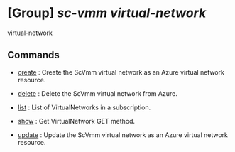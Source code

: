 # [Group] _sc-vmm virtual-network_

virtual-network

## Commands

- [create](/Commands/sc-vmm/virtual-network/_create.md)
: Create the ScVmm virtual network as an Azure virtual network resource.

- [delete](/Commands/sc-vmm/virtual-network/_delete.md)
: Delete the ScVmm virtual network from Azure.

- [list](/Commands/sc-vmm/virtual-network/_list.md)
: List of VirtualNetworks in a subscription.

- [show](/Commands/sc-vmm/virtual-network/_show.md)
: Get VirtualNetwork GET method.

- [update](/Commands/sc-vmm/virtual-network/_update.md)
: Update the ScVmm virtual network as an Azure virtual network resource.
